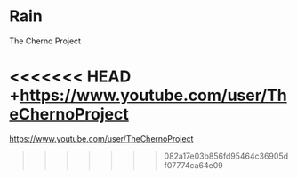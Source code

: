 Rain
====

The Cherno Project

<<<<<<< HEAD
+https://www.youtube.com/user/TheChernoProject
=======
https://www.youtube.com/user/TheChernoProject
>>>>>>> 082a17e03b856fd95464c36905df07774ca64e09
